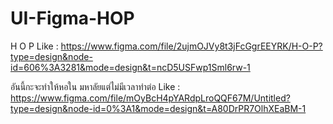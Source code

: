 # UI-Figma-HOP
H O P 
Like : https://www.figma.com/file/2ujmOJVy8t3jFcGgrEEYRK/H-O-P?type=design&node-id=606%3A3281&mode=design&t=ncD5USFwp1Sml6rw-1

อันนี้กะจะทำให้หอใน มหาลัยแต่ไม่มีเวลาทำต่อ
Like : https://www.figma.com/file/mOyBcH4pYARdpLroQQF67M/Untitled?type=design&node-id=0%3A1&mode=design&t=A80DrPR7OlhXEaBM-1
